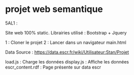 # projet web semantique 

5AL1 :

Site web 100% static. 
Librairies utilisé : Bootstrap + Jquery

1 : Cloner le projet
2 : Lancer dans un navigateur main.html

Data Source : https://data.escr.fr/wiki/Utilisateur:Stan/Projet

load.js : Charge les données
display.js : Affiche les données
escr_content.rdf : Page présente sur data escr
